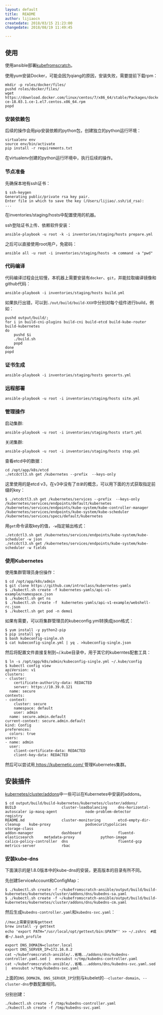 ```yaml
---
layout: default
title:  README
author: lijiaocn
createdate: 2018/03/15 21:23:00
changedate: 2018/08/19 11:49:45

---
```


## 使用

使用ansible部署[kubefromscratch](https://github.com/introclass/kubefromscratch)。

使用yum安装Docker，可能会因为qiang的原因，安装失败，需要提前下载rpm：

	mkdir -p roles/docker/files/
	pushd roles/docker/files/
	wget https://download.docker.com/linux/centos/7/x86_64/stable/Packages/docker-ce-18.03.1.ce-1.el7.centos.x86_64.rpm
	popd

### 安装依赖包

后续的操作会用pip安装依赖的python包，创建独立的python运行环境：

	virtualenv env
	source env/bin/activate
	pip install -r requirements.txt

在virtualenv创建的python运行环境中，执行后续的操作。

### 节点准备

先确保本地有ssh证书：

	$ ssh-keygen
	Generating public/private rsa key pair.
	Enter file in which to save the key (/Users/lijiao/.ssh/id_rsa):
	...

在inventories/staging/hosts中配置使用的机器。

ssh登陆证书上传、依赖软件安装：

	ansible-playbook -u root -k -i inventories/staging/hosts prepare.yml

之后可以直接使用root用户，免密码：

	ansible all -u root -i inventories/staging/hosts -m command -a "pwd"

### 代码编译

代码编译过程会比较慢，本机器上需要安装有`docker`、`git`，并能拉取编译镜像和github代码：

	ansible-playbook -i inventories/staging/hosts build.yml

如果执行出错，可以到`./out/build/build-XXX`中分别对每个组件进行build，例如：

	pushd output/build/; 
	for i in build-cni-plugins build-cni build-etcd build-kube-router build-kubernetes
	do
		pushd $i
		./build.sh
		popd
	done
	popd

### 证书生成

	ansible-playbook -i inventories/staging/hosts gencerts.yml

### 远程部署

	ansible-playbook -u root -i inventories/staging/hosts site.yml

### 管理操作

启动集群:

	ansible-playbook -u root -i inventories/staging/hosts start.yml

关闭集群:

	ansible-playbook -u root -i inventories/staging/hosts stop.yml

查看etcd中的数据：

	cd /opt/app/k8s/etcd
	./etcdctl3.sh get /kubernetes --prefix  --keys-only

这里使用的是etcd v3，在v3中没有了`目录`的概念，可以用下面的方式获取指定前缀的key：

	$ ./etcdctl3.sh get /kubernetes/services --prefix  --keys-only
	/kubernetes/services/endpoints/default/kubernetes
	/kubernetes/services/endpoints/kube-system/kube-controller-manager
	/kubernetes/services/endpoints/kube-system/kube-scheduler
	/kubernetes/services/specs/default/kubernetes

用`get`命令读取key的值，`-w`指定输出格式：

	./etcdctl3.sh get /kubernetes/services/endpoints/kube-system/kube-scheduler -w json
	./etcdctl3.sh get /kubernetes/services/endpoints/kube-system/kube-scheduler -w fields

### 使用Kubernetes

使用集群管理员身份操作：

	$ cd /opt/app/k8s/admin
	$ git clone https://github.com/introclass/kubernetes-yamls
	$ ./kubectl.sh create -f kubernetes-yamls/api-v1-example/namespace.json
	$ ./kubectl.sh get ns
	$ ./kubectl.sh create -f  kubernetes-yamls/api-v1-example/webshell-rc.json
	$ ./kubectl.sh get pod -n demo1

如果有需要，可以将集群管理员的kubeconfig.yml转换成json格式：

	$ yum install -y python2-pip
	$ pip install yq
	$ bash kubeconfig-single.sh
	$ cat kubeconfig-single.yml | yq . >kubeconfig-single.json

然后将配置文件直接复制到~/.kube目录中，用于其它的kuberntes配套工具：

	$ ln -s /opt/app/k8s/admin/kubeconfig-single.yml ~/.kube/config
	$ kubectl config view
	apiVersion: v1
	clusters:
	- cluster:
	    certificate-authority-data: REDACTED
	    server: https://10.39.0.121
	  name: secure
	contexts:
	- context:
	    cluster: secure
	    namespace: default
	    user: admin
	  name: secure.admin.default
	current-context: secure.admin.default
	kind: Config
	preferences:
	  colors: true
	users:
	- name: admin
	  user:
	    client-certificate-data: REDACTED
	    client-key-data: REDACTED

然后可以尝试用[ https://kubernetic.com/ ](https://kubernetic.com/)管理Kubernetes集群。

## 安装插件

[kubernetes/cluster/addons](https://github.com/kubernetes/kubernetes/tree/master/cluster/addons)中一些可以在Kubernetes中安装的addons。

	$ cd output/build/build-kubernetes/kubernetes/cluster/addons/
	BUILD                     cluster-loadbalancing     dns-horizontal-autoscaler ip-masq-agent             node-problem-detector     registry
	README.md                 cluster-monitoring        etcd-empty-dir-cleanup    kube-proxy                podsecuritypolicies       storage-class
	addon-manager             dashboard                 fluentd-elasticsearch     metadata-proxy            python-image
	calico-policy-controller  dns                       fluentd-gcp               metrics-server            rbac

### 安装kube-dns

下面演示的是1.8.0版本中的kube-dns的安装，更高版本的目录有所不同。

先创建ServiceAccount和ConfigMap：

	$ ./kubectl.sh create -f ~/kubefromscratch-ansible/output/build/build-kubernetes/kubernetes/cluster/addons/dns/kubedns-sa.yaml
	$ ./kubectl.sh create -f ~/kubefromscratch-ansible/output/build/build-kubernetes/kubernetes/cluster/addons/dns/kubedns-cm.yaml

然后生成`kubedns-controller.yaml`和`kubedns-svc.yaml`：

	//mac上需要安装有gettext
	brew install -y gettext
	echo 'export PATH="/usr/local/opt/gettext/bin:$PATH"' >> ~/.zshrc  #或者~/.bash_profile
	
	export DNS_DOMAIN=cluster.local
	export DNS_SERVER_IP=172.16.0.2
	cat ~/kubefromscratch-ansible/..省略../addons/dns/kubedns-controller.yaml.sed |  envsubst >/tmp/kubedns-controller.yaml
	cat ~/kubefromscratch-ansible/..省略...addons/dns/kubedns-svc.yaml.sed        |  envsubst >/tmp/kubedns-svc.yaml

上面的`DNS_DOMAIN`、`DNS_SERVER_IP`分别与kubelet的`--cluster-domain`、`--cluster-dns`参数配置相同。

分别创建：

	./kubectl.sh create -f /tmp/kubedns-controller.yaml
	./kubectl.sh create -f /tmp/kubedns-svc.yaml


